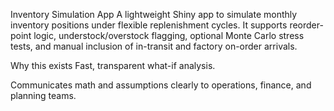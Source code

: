 Inventory Simulation App
A lightweight Shiny app to simulate monthly inventory positions under flexible replenishment cycles. It supports reorder-point logic, understock/overstock flagging, optional Monte Carlo stress tests, and manual inclusion of in-transit and factory on-order arrivals.

Why this exists
Fast, transparent what-if analysis.

Communicates math and assumptions clearly to operations, finance, and planning teams.
